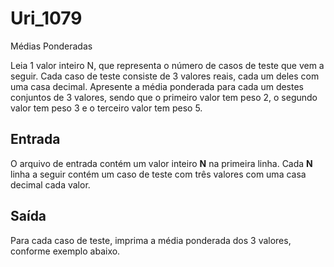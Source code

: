 # Uri_1079
Médias Ponderadas

Leia 1 valor inteiro N, que representa o número de casos de teste que vem a seguir. Cada caso de teste consiste de 3 valores reais, cada um deles com uma casa decimal. Apresente a média ponderada para cada um destes conjuntos de 3 valores, sendo que o primeiro valor tem peso 2, o segundo valor tem peso 3 e o terceiro valor tem peso 5.

## Entrada

O arquivo de entrada contém um valor inteiro **N** na primeira linha. Cada **N** linha a seguir contém um caso de teste com três valores com uma casa decimal cada valor.

## Saída

Para cada caso de teste, imprima a média ponderada dos 3 valores, conforme exemplo abaixo.
